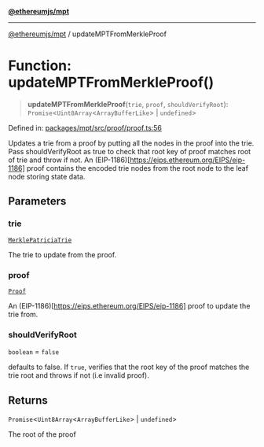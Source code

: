 [**@ethereumjs/mpt**](../README.md)

***

[@ethereumjs/mpt](../README.md) / updateMPTFromMerkleProof

# Function: updateMPTFromMerkleProof()

> **updateMPTFromMerkleProof**(`trie`, `proof`, `shouldVerifyRoot`): `Promise`\<`Uint8Array`\<`ArrayBufferLike`\> \| `undefined`\>

Defined in: [packages/mpt/src/proof/proof.ts:56](https://github.com/ethereumjs/ethereumjs-monorepo/blob/master/packages/mpt/src/proof/proof.ts#L56)

Updates a trie from a proof by putting all the nodes in the proof into the trie. Pass shouldVerifyRoot as true to check
that root key of proof matches root of trie and throw if not.
An (EIP-1186)[https://eips.ethereum.org/EIPS/eip-1186] proof contains the encoded trie nodes from the root node to the leaf node storing state data.

## Parameters

### trie

[`MerklePatriciaTrie`](../classes/MerklePatriciaTrie.md)

The trie to update from the proof.

### proof

[`Proof`](../type-aliases/Proof.md)

An (EIP-1186)[https://eips.ethereum.org/EIPS/eip-1186] proof to update the trie from.

### shouldVerifyRoot

`boolean` = `false`

defaults to false. If `true`, verifies that the root key of the proof matches the trie root and throws if not (i.e invalid proof).

## Returns

`Promise`\<`Uint8Array`\<`ArrayBufferLike`\> \| `undefined`\>

The root of the proof
